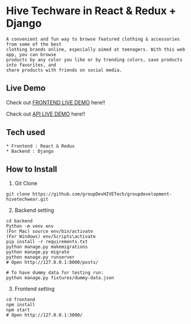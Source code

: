 # Hive Techware in React & Redux + Django

```
A convenient and fun way to browse featured clothing & accessories from some of the best
clothing brands online, especially aimed at teenagers. With this web app, you can browse
products by any color you like or by trending colors, save products into favorites, and 
share products with friends on social media.

```

## Live Demo

Check out [FRONTEND LIVE DEMO](https://hive-tech-wear-frontend.herokuapp.com/) here!!

Check out [API LIVE DEMO](https://hive-tech-wear-backend.herokuapp.com/) here!!

## Tech used

```
* Frontend : React & Redux
* Backend : Django
```

## How to Install

1. Git Clone

```
git clone https://github.com/groupDevHIVETech/groupdevelopment-hivetechwear.git
```

2. Backend setting

```
cd backend
Python -m venv env
(For Mac) source env/bin/activate
(For Windows) env/Scripts\activate
pip install -r requirements.txt
python manage.py makemigrations
python manage.py migrate
python manage.py runserver
# Open http://127.0.0.1:8000/posts/

# To have dummy data for testing run:
python manage.py fixtures/dummy-data.json
```

3. Frontend setting

```
cd frontend
npm install
npm start
# Open http://127.0.0.1:3000/
```
